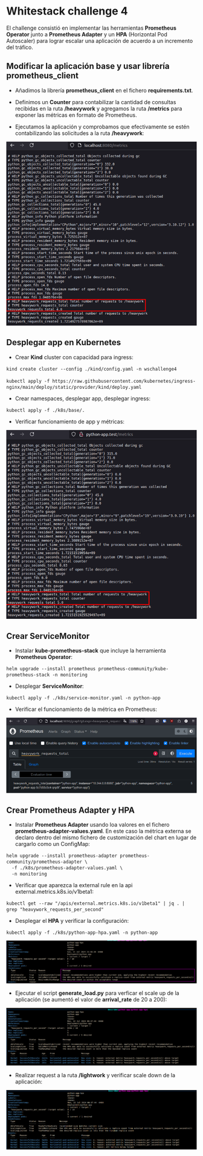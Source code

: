 # Whitestack challenge 4

El challenge consistió en implementar las herramientas **Prometheus Operator** junto a **Prometheus Adapter** y un **HPA** (Horizontal Pod Autoscaler) para lograr escalar una aplicación de acuerdo a un incremento del tráfico.

## Modificar la aplicación base y usar librería prometheus_client

- Añadimos la librería **prometheus_client** en el fichero **requirements.txt**.

- Definimos un **Counter** para contabilizar la cantidad de consultas recibidas en la ruta **/heavywork** y agregamos la ruta **/metrics** para exponer las métricas en formato de Prometheus.

- Ejecutamos la aplicación y comprobamos que efectivamente se estén contabilizando las solicitudes a la ruta **/heavywork**:

![local_heavywork](/img/local_heavywork.png)

## Desplegar app en Kubernetes

- Crear **Kind** cluster con capacidad para ingress:

```shell
kind create cluster --config ./kind/config.yaml -n wschallenge4

kubectl apply -f https://raw.githubusercontent.com/kubernetes/ingress-nginx/main/deploy/static/provider/kind/deploy.yaml
```

- Crear namespaces, desplegar app, desplegar ingress:

```shell
kubectl apply -f ./k8s/base/.
```

- Verificar funcionamiento de app y métricas:

![ingress_heavywork](/img/ingress_heavywork.png)

## Crear ServiceMonitor

- Instalar **kube-prometheus-stack** que incluye la herramienta **Prometheus Operator**:

```shell
helm upgrade --install prometheus prometheus-community/kube-prometheus-stack -n monitoring
```

- Desplegar **ServiceMonitor**:

```shell
kubectl apply -f ./k8s/service-monitor.yaml -n python-app
```

- Verificar el funcionamiento de la métrica en Prometheus:

![prometheus_heavywork](/img/prometheus_heavywork.png)

## Crear Prometheus Adapter y HPA

- Instalar **Prometheus Adapter** usando loa valores en el fichero **prometheus-adapter-values.yaml**. En este caso la métrica externa se declaro dentro del mismo fichero de customización del chart en lugar de cargarlo como un ConfigMap:

```shell
helm upgrade --install prometheus-adapter prometheus-community/prometheus-adapter \
  -f ./k8s/prometheus-adapter-values.yaml \
  -n monitoring
```

- Verificar que aparezca la external rule en la api external.metrics.k8s.io/v1beta1:

```shell
kubectl get --raw "/apis/external.metrics.k8s.io/v1beta1" | jq . | grep "heavywork_requests_per_second"
```

- Desplegar el **HPA** y verificar la configuración:

```shell
kubectl apply -f ./k8s/python-app-hpa.yaml -n python-app
```

![hpa](/img/hpa.png)

- Ejecutar el script **generate_load.py** para verficar el scale up de la aplicación (se aumentó el valor de **arrival_rate** de 20 a 200):

![hpa_scaleup](/img/hpa_scaleup.png)

- Realizar request a la ruta **/lightwork** y verificar scale down de la aplicación:

![hpa_scaledown](/img/hpa_scaledown.png)
